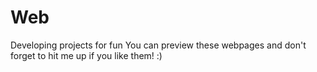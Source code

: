 # Web
Developing projects for fun
You can preview these webpages and don't forget to hit me up if you like them! :)
